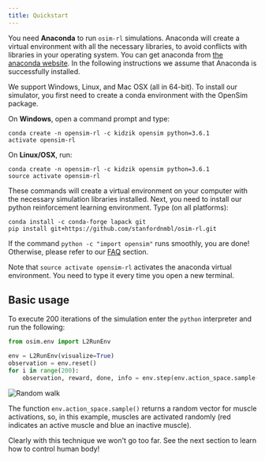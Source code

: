```yaml
---
title: Quickstart
---
```


You need **Anaconda** to run `osim-rl` simulations. Anaconda will create a virtual environment with all the necessary libraries, to avoid conflicts with libraries in your operating system. You can get anaconda from [the anaconda website](https://www.continuum.io/downloads). In the following instructions we assume that Anaconda is successfully installed.

We support Windows, Linux, and Mac OSX (all in 64-bit). To install our simulator, you first need to create a conda environment with the OpenSim package.

On **Windows**, open a command prompt and type:

    conda create -n opensim-rl -c kidzik opensim python=3.6.1
    activate opensim-rl

On **Linux/OSX**, run:

    conda create -n opensim-rl -c kidzik opensim python=3.6.1
    source activate opensim-rl

These commands will create a virtual environment on your computer with the necessary simulation libraries installed. Next, you need to install our python reinforcement learning environment. Type (on all platforms):

    conda install -c conda-forge lapack git
    pip install git+https://github.com/stanfordnmbl/osim-rl.git

If the command `python -c "import opensim"` runs smoothly, you are done! Otherwise, please refer to our [FAQ](http://osim-rl.stanford.edu/docs/faq/) section.

Note that `source activate opensim-rl` activates the anaconda virtual environment. You need to type it every time you open a new terminal.

## Basic usage

To execute 200 iterations of the simulation enter the `python` interpreter and run the following:
```python
from osim.env import L2RunEnv

env = L2RunEnv(visualize=True)
observation = env.reset()
for i in range(200):
    observation, reward, done, info = env.step(env.action_space.sample())
```
![Random walk](https://raw.githubusercontent.com/stanfordnmbl/osim-rl/1679344e509e29bdcc2ee368ddf83e868d93bf61/demo/random.gif)

The function `env.action_space.sample()` returns a random vector for muscle activations, so, in this example, muscles are activated randomly (red indicates an active muscle and blue an inactive muscle).

Clearly with this technique we won't go too far. See the next section to learn how to control human body!
